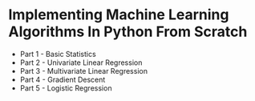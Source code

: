 # Implementing Machine Learning Algorithms In Python From Scratch

* Part 1 - Basic Statistics
* Part 2 - Univariate Linear Regression
* Part 3 - Multivariate Linear Regression
* Part 4 - Gradient Descent
* Part 5 - Logistic Regression
